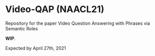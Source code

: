 # Video-QAP (NAACL21)
Repository for the paper Video Question Answering with Phrases via Semantic Roles

**WIP**. 

Expected by April 27th, 2021
